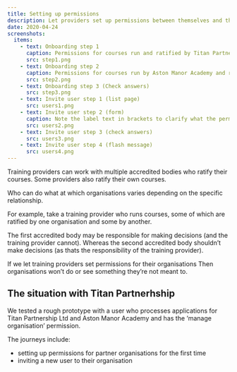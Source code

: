 ```yaml
---
title: Setting up permissions
description: Let providers set up permissions between themselves and their partner organisations
date: 2020-04-24
screenshots:
  items:
    - text: Onboarding step 1
      caption: Permissions for courses run and ratified by Titan Partnership Ltd
      src: step1.png
    - text: Onboarding step 2
      caption: Permissions for courses run by Aston Manor Academy and ratified by Titan Partnership Ltd
      src: step2.png
    - text: Onboarding step 3 (Check answers)
      src: step3.png
    - text: Invite user step 1 (list page)
      src: users1.png
    - text: Invite user step 2 (form)
      caption: Note the label text in brackets to clarify what the permission means based on the permissions between partner organisations.
      src: users2.png
    - text: Invite user step 3 (check answers)
      src: users3.png
    - text: Invite user step 4 (flash message)
      src: users4.png
---
```


Training providers can work with multiple accredited bodies who ratify their courses. Some providers also ratify their own courses.

Who can do what at which organisations varies depending on the specific relationship.

For example, take a training provider who runs courses, some of which are ratified by one organisation and some by another.

The first accredited body may be responsible for making decisions (and the training provider cannot). Whereas the second accredited body shouldn’t make decisions (as thats the responsibility of the training provider).

If we let training providers set permissions for their organisations
Then organisations won’t do or see something they’re not meant to.

## The situation with Titan Partnerhship

We tested a rough prototype with a user who processes applications for Titan Partnership Ltd and Aston Manor Academy and has the ‘manage organisation’ permission.

The journeys include:

* setting up permissions for partner organisations for the first time
* inviting a new user to their organisation
